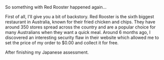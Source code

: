 So something with Red Rooster happened again...

First of all, I'll give you a bit of backstory. Red Rooster is the sixth biggest restaurant in Australia, known for their fried chicken and chips. They have around 350 stores spread across the country and are a popular choice for many Australians when they want a quick meal. Around 6 months ago, I discovered an interesting security flaw in their website which allowed me to set the price of my order to $0.00 and collect it for free.

After finishing my Japanese assessment. 
